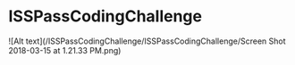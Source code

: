 # ISSPassCodingChallenge
![Alt text](/ISSPassCodingChallenge/ISSPassCodingChallenge/Screen Shot 2018-03-15 at 1.21.33 PM.png)
